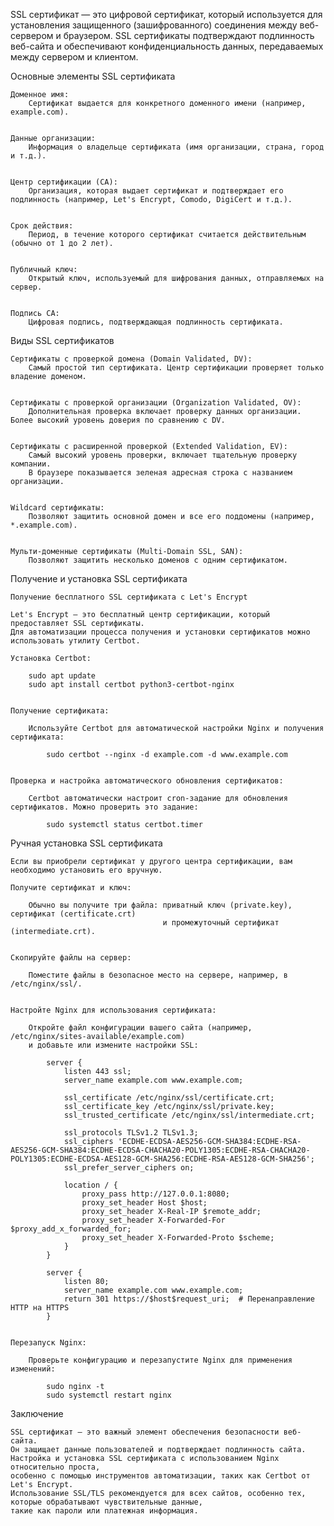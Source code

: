 
SSL сертификат — это цифровой сертификат, который используется для установления защищенного (зашифрованного)
соединения между веб-сервером и браузером. SSL сертификаты подтверждают подлинность веб-сайта
и обеспечивают конфиденциальность данных, передаваемых между сервером и клиентом.


Основные элементы SSL сертификата

    Доменное имя:
        Сертификат выдается для конкретного доменного имени (например, example.com).


    Данные организации:
        Информация о владельце сертификата (имя организации, страна, город и т.д.).


    Центр сертификации (CA):
        Организация, которая выдает сертификат и подтверждает его подлинность (например, Let's Encrypt, Comodo, DigiCert и т.д.).


    Срок действия:
        Период, в течение которого сертификат считается действительным (обычно от 1 до 2 лет).


    Публичный ключ:
        Открытый ключ, используемый для шифрования данных, отправляемых на сервер.


    Подпись CA:
        Цифровая подпись, подтверждающая подлинность сертификата.



Виды SSL сертификатов

    Сертификаты с проверкой домена (Domain Validated, DV):
        Самый простой тип сертификата. Центр сертификации проверяет только владение доменом.


    Сертификаты с проверкой организации (Organization Validated, OV):
        Дополнительная проверка включает проверку данных организации. Более высокий уровень доверия по сравнению с DV.


    Сертификаты с расширенной проверкой (Extended Validation, EV):
        Самый высокий уровень проверки, включает тщательную проверку компании.
        В браузере показывается зеленая адресная строка с названием организации.


    Wildcard сертификаты:
        Позволяют защитить основной домен и все его поддомены (например, *.example.com).


    Мульти-доменные сертификаты (Multi-Domain SSL, SAN):
        Позволяют защитить несколько доменов с одним сертификатом.



Получение и установка SSL сертификата

    Получение бесплатного SSL сертификата с Let's Encrypt

    Let's Encrypt — это бесплатный центр сертификации, который предоставляет SSL сертификаты.
    Для автоматизации процесса получения и установки сертификатов можно использовать утилиту Certbot.

    Установка Certbot:

        sudo apt update
        sudo apt install certbot python3-certbot-nginx


    Получение сертификата:

        Используйте Certbot для автоматической настройки Nginx и получения сертификата:

            sudo certbot --nginx -d example.com -d www.example.com


    Проверка и настройка автоматического обновления сертификатов:

        Certbot автоматически настроит cron-задание для обновления сертификатов. Можно проверить это задание:

            sudo systemctl status certbot.timer



Ручная установка SSL сертификата

    Если вы приобрели сертификат у другого центра сертификации, вам необходимо установить его вручную.

    Получите сертификат и ключ:

        Обычно вы получите три файла: приватный ключ (private.key), сертификат (certificate.crt)
                                      и промежуточный сертификат (intermediate.crt).


    Скопируйте файлы на сервер:

        Поместите файлы в безопасное место на сервере, например, в /etc/nginx/ssl/.


    Настройте Nginx для использования сертификата:

        Откройте файл конфигурации вашего сайта (например, /etc/nginx/sites-available/example.com)
        и добавьте или измените настройки SSL:

            server {
                listen 443 ssl;
                server_name example.com www.example.com;

                ssl_certificate /etc/nginx/ssl/certificate.crt;
                ssl_certificate_key /etc/nginx/ssl/private.key;
                ssl_trusted_certificate /etc/nginx/ssl/intermediate.crt;

                ssl_protocols TLSv1.2 TLSv1.3;
                ssl_ciphers 'ECDHE-ECDSA-AES256-GCM-SHA384:ECDHE-RSA-AES256-GCM-SHA384:ECDHE-ECDSA-CHACHA20-POLY1305:ECDHE-RSA-CHACHA20-POLY1305:ECDHE-ECDSA-AES128-GCM-SHA256:ECDHE-RSA-AES128-GCM-SHA256';
                ssl_prefer_server_ciphers on;

                location / {
                    proxy_pass http://127.0.0.1:8080;
                    proxy_set_header Host $host;
                    proxy_set_header X-Real-IP $remote_addr;
                    proxy_set_header X-Forwarded-For $proxy_add_x_forwarded_for;
                    proxy_set_header X-Forwarded-Proto $scheme;
                }
            }

            server {
                listen 80;
                server_name example.com www.example.com;
                return 301 https://$host$request_uri;  # Перенаправление HTTP на HTTPS
            }


    Перезапуск Nginx:
    
        Проверьте конфигурацию и перезапустите Nginx для применения изменений:
    
            sudo nginx -t
            sudo systemctl restart nginx



Заключение

    SSL сертификат — это важный элемент обеспечения безопасности веб-сайта. 
    Он защищает данные пользователей и подтверждает подлинность сайта. 
    Настройка и установка SSL сертификата с использованием Nginx относительно проста, 
    особенно с помощью инструментов автоматизации, таких как Certbot от Let's Encrypt. 
    Использование SSL/TLS рекомендуется для всех сайтов, особенно тех, которые обрабатывают чувствительные данные, 
    такие как пароли или платежная информация.

